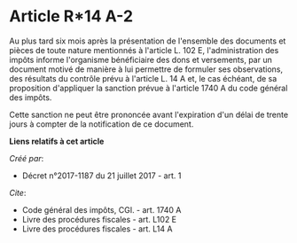# Article R*14 A-2

Au plus tard six mois après la présentation de l'ensemble des documents et pièces de toute nature mentionnés à l'article L.
102 E, l'administration des impôts informe l'organisme bénéficiaire des dons et versements, par un document motivé de manière
à lui permettre de formuler ses observations, des résultats du contrôle prévu à l'article L. 14 A et, le cas échéant, de sa
proposition d'appliquer la sanction prévue à l'article 1740 A du code général des impôts.

Cette sanction ne peut être prononcée avant l'expiration d'un délai de trente jours à compter de la notification de ce
document.

**Liens relatifs à cet article**

_Créé par_:

  - Décret n°2017-1187 du 21 juillet 2017 - art. 1

_Cite_:

  - Code général des impôts, CGI. - art. 1740 A
  - Livre des procédures fiscales - art. L102 E
  - Livre des procédures fiscales - art. L14 A
